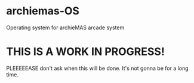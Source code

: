 # archiemas-OS
Operating system for archieMAS arcade system

# THIS IS A WORK IN PROGRESS!
PLEEEEEASE don't ask when this will be done. It's not gonna be for a long time.

